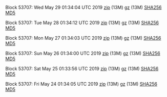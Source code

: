 Block 53707: Wed May 29 01:34:04 UTC 2019 [zip](https://files.01coin.io/testnet/2019-05-29/bootstrap.dat.zip) (13M) [gz](https://files.01coin.io/testnet/2019-05-29/bootstrap.dat.tar.gz) (13M) [SHA256](https://files.01coin.io/testnet/2019-05-29/sha256.txt) [MD5](https://files.01coin.io/testnet/2019-05-29/md5.txt)

Block 53707: Tue May 28 01:34:12 UTC 2019 [zip](https://files.01coin.io/testnet/2019-05-28/bootstrap.dat.zip) (13M) [gz](https://files.01coin.io/testnet/2019-05-28/bootstrap.dat.tar.gz) (13M) [SHA256](https://files.01coin.io/testnet/2019-05-28/sha256.txt) [MD5](https://files.01coin.io/testnet/2019-05-28/md5.txt)

Block 53707: Mon May 27 01:34:03 UTC 2019 [zip](https://files.01coin.io/testnet/2019-05-27/bootstrap.dat.zip) (13M) [gz](https://files.01coin.io/testnet/2019-05-27/bootstrap.dat.tar.gz) (13M) [SHA256](https://files.01coin.io/testnet/2019-05-27/sha256.txt) [MD5](https://files.01coin.io/testnet/2019-05-27/md5.txt)

Block 53707: Sun May 26 01:34:00 UTC 2019 [zip](https://files.01coin.io/testnet/2019-05-26/bootstrap.dat.zip) (13M) [gz](https://files.01coin.io/testnet/2019-05-26/bootstrap.dat.tar.gz) (13M) [SHA256](https://files.01coin.io/testnet/2019-05-26/sha256.txt) [MD5](https://files.01coin.io/testnet/2019-05-26/md5.txt)

Block 53707: Sat May 25 01:33:56 UTC 2019 [zip](https://files.01coin.io/testnet/2019-05-25/bootstrap.dat.zip) (13M) [gz](https://files.01coin.io/testnet/2019-05-25/bootstrap.dat.tar.gz) (13M) [SHA256](https://files.01coin.io/testnet/2019-05-25/sha256.txt) [MD5](https://files.01coin.io/testnet/2019-05-25/md5.txt)

Block 53707: Fri May 24 01:34:05 UTC 2019 [zip](https://files.01coin.io/testnet/2019-05-24/bootstrap.dat.zip) (13M) [gz](https://files.01coin.io/testnet/2019-05-24/bootstrap.dat.tar.gz) (13M) [SHA256](https://files.01coin.io/testnet/2019-05-24/sha256.txt) [MD5](https://files.01coin.io/testnet/2019-05-24/md5.txt)
